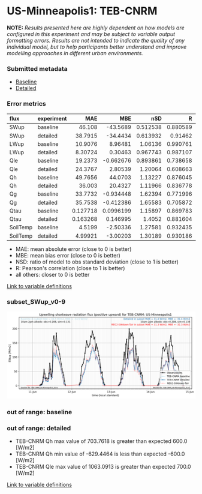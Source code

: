 # US-Minneapolis1: TEB-CNRM

**NOTE:** *Results presented here are highly dependent on how models are configured in this experiment and may be subject to variable output formatting errors. Results are not intended to indicate the quality of any individual model, but to help participants better understand and improve modelling approaches in different urban environments.*

### Submitted metadata

- [Baseline](TEB-CNRM_US-Minneapolis1_baseline_attrs.md)
- [Detailed](TEB-CNRM_US-Minneapolis1_detailed_attrs.md)

### Error metrics

| flux     | experiment   |       MAE |         MBE |      nSD |        R |        5th |       95th |      RMSE |    cRMSE |       AMBE |     1-nSD |        1-R |   nSkewness |   nKurtosis |   Overlap |
|:---------|:-------------|----------:|------------:|---------:|---------:|-----------:|-----------:|----------:|---------:|-----------:|----------:|-----------:|------------:|------------:|----------:|
| SWup     | baseline     | 46.108    | -43.5689    | 0.512538 | 0.880589 |  2.3574    | 156.87     | 72.6257   | 0.600021 | 43.5689    | 0.487463  | 0.119411   |  0.373903   |   0.709372  | 0.212606  |
| SWup     | detailed     | 38.7915   | -34.4434    | 0.613932 | 0.91462  |  2.33442   | 120.156    | 59.7262   | 0.503869 | 34.4434    | 0.386069  | 0.0853802  |  0.284329   |   0.56896   | 0.178443  |
| LWup     | baseline     | 10.9076   |   8.96481   | 1.06136  | 0.990761 |  8.96321   |  21.6891   | 14.257    | 0.1529   |  8.96481   | 0.0613624 | 0.00923948 |  0.434398   |   0.0748606 | 0.0874987 |
| LWup     | detailed     |  8.30724  |   0.30463   | 0.967743 | 0.987107 |  6.22576   |   6.98565  | 11.6938   | 0.161231 |  0.30463   | 0.0322584 | 0.0128934  |  0.229014   |   0.467563  | 0.0649852 |
| Qle      | baseline     | 19.2373   |  -0.662676  | 0.893861 | 0.738658 |  4.33927   |  10.1586   | 38.424    | 0.691717 |  0.662676  | 0.106139  | 0.261342   |  0.0093582  |   0.205298  | 0.16227   |
| Qle      | detailed     | 24.3767   |   2.80539   | 1.20064  | 0.608663 |  4.02963   |   6.28418  | 55.053    | 0.989935 |  2.80539   | 0.200644  | 0.391337   |  0.867907   |   3.01815   | 0.0594694 |
| Qh       | baseline     | 49.7656   |  44.0703    | 1.13227  | 0.876045 | 27.8043    |  67.1128   | 63.616    | 0.546072 | 44.0703    | 0.132265  | 0.123955   |  0.00867145 |   0.0740572 | 0.327345  |
| Qh       | detailed     | 36.003    |  20.4327    | 1.11966  | 0.836778 | 18.3333    |  35.6297   | 55.6639   | 0.616297 | 20.4327    | 0.119654  | 0.163222   |  0.141724   |   1.46968   | 0.253672  |
| Qg       | baseline     | 33.7732   |  -0.934448  | 1.62394  | 0.771996 | 38.8693    |  42.3267   | 47.4698   | 1.06294  |  0.934448  | 0.623932  | 0.228004   |  0.504778   |   0.916722  | 0.329988  |
| Qg       | detailed     | 35.7538   |  -0.412386  | 1.65583  | 0.705872 | 28.8906    |  47.5494   | 52.9112   | 1.18497  |  0.412386  | 0.655817  | 0.294128   |  0.0528453  |   0.0193444 | 0.274483  |
| Qtau     | baseline     |  0.127718 |   0.0996199 | 1.15897  | 0.869783 |  0.0505772 |   0.187632 |  0.165847 | 0.571934 |  0.0996199 | 0.158973  | 0.130217   |  0.0771     |   0.266493  | 0.187704  |
| Qtau     | detailed     |  0.163268 |   0.146995  | 1.4052   | 0.881604 |  0.0282525 |   0.34501  |  0.219809 | 0.70493  |  0.146995  | 0.405196  | 0.118396   |  0.0488087  |   0.17899   | 0.212932  |
| SoilTemp | baseline     |  4.5199   |  -2.50336   | 1.27581  | 0.932435 | 10.6256    |   2.37582  |  5.82725  | 0.498468 |  2.50336   | 0.27581   | 0.0675654  |  5.77781    |   0.474265  | 0.233985  |
| SoilTemp | detailed     |  4.99921  |  -3.00203   | 1.30189  | 0.930186 | 10.9541    |   2.86981  |  6.27909  | 0.522419 |  3.00203   | 0.301897  | 0.0698143  |  3.97058    |   0.432369  | 0.231263  |

 - MAE: mean absolute error (close to 0 is better)
 - MBE: mean bias error (close to 0 is better)
 - NSD: ratio of model to obs standard deviation (close to 1 is better)
 - R: Pearson's correlation (close to 1 is better)
 - all others: closer to 0 is better

[Link to variable definitions](../modelattrs/variable_definitions.md)

### <a name="subset_swup_v0-9"></a>subset_SWup_v0-9
[![TEB-CNRM_US-Minneapolis1_subset_SWup_v0-9.png](TEB-CNRM_US-Minneapolis1_subset_SWup_v0-9.png)](TEB-CNRM_US-Minneapolis1_subset_SWup_v0-9.png)

### out of range: baseline


### out of range: detailed

 - TEB-CNRM Qh max value of 703.7618 is greater than expected 600.0 [W/m2]
 - TEB-CNRM Qh min value of -629.4464 is less than expected -600.0 [W/m2]
 - TEB-CNRM Qle max value of 1063.0913 is greater than expected 700.0 [W/m2]


[Link to variable definitions](../modelattrs/variable_definitions.md)


